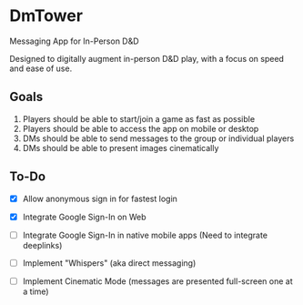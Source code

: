 # DmTower
Messaging App for In-Person D&amp;D

Designed to digitally augment in-person D&D play, with a focus on speed and ease of use.

## Goals
1. Players should be able to start/join a game as fast as possible
2. Players should be able to access the app on mobile or desktop
3. DMs should be able to send messages to the group or individual players
4. DMs should be able to present images cinematically

## To-Do
- [x] Allow anonymous sign in for fastest login
- [x] Integrate Google Sign-In on Web
- [ ] Integrate Google Sign-In in native mobile apps (Need to integrate deeplinks)
- [ ] Implement "Whispers" (aka direct messaging)
- [ ] Implement Cinematic Mode (messages are presented full-screen one at a time)

